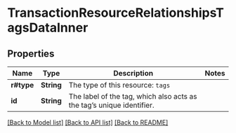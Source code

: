# TransactionResourceRelationshipsTagsDataInner

## Properties

Name | Type | Description | Notes
------------ | ------------- | ------------- | -------------
**r#type** | **String** | The type of this resource: `tags` | 
**id** | **String** | The label of the tag, which also acts as the tag’s unique identifier.  | 

[[Back to Model list]](../README.md#documentation-for-models) [[Back to API list]](../README.md#documentation-for-api-endpoints) [[Back to README]](../README.md)


